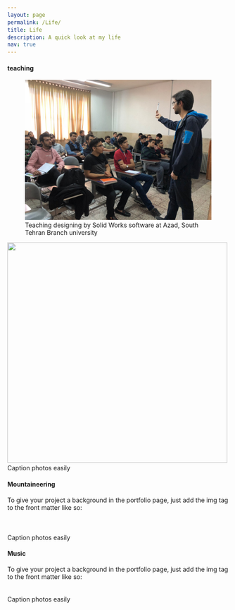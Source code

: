 ```yaml
---
layout: page
permalink: /Life/
title: Life
description: A quick look at my life 
nav: true
---
```


 <h4>teaching</h4>
<!--  For now, this page is assumed to be a static description of your courses.  -->
 
 
 <figure>
  <img src="/assets/img/21.jpg" alt="Trulli" style="width:50">
  <figcaption>Teaching designing by Solid Works software at Azad, South Tehran Branch university</figcaption>
</figure>
<!--  <div class="row"> 
    <div class="col-sm mt-3 mt-md-0">
       <img class="img-fluid rounded z-depth-1" width="500" height="320" src="{{ '/assets/img/21.jpg' | relative_url }}" alt="" title=""/>
    </div>
 </div> 
<div class="caption">
    Caption photos easily
</div> -->

<div class="row">
    <div class="col-sm mt-3 mt-md-0">
        <img class="img-fluid rounded z-depth-1" width="500" height="500" src="{{ '/assets/img/22.jpg' | relative_url }}" alt="" title=""/>
    </div>
</div>
<div class="caption">
    Caption photos easily
</div>



 <h4>Mountaineering</h4>
 To give your project a background in the portfolio page, just add the img tag to the front matter like so:

<div class="row">
    <div class="col-sm mt-3 mt-md-0">
        <img class="img-fluid rounded z-depth-1" src="{{ '/assets/img/23.jpg' | relative_url }}" alt="" title="example image"/>
    </div>
    <div class="col-sm mt-3 mt-md-0">
        <img class="img-fluid rounded z-depth-1" src="{{ '/assets/img/24.jpg' | relative_url }}" alt="" title="example image"/>
    </div>
    <div class="col-sm mt-3 mt-md-0">
        <img class="img-fluid rounded z-depth-1" src="{{ '/assets/img/25.jpg' | relative_url }}" alt="" title="example image"/>
    </div>
</div>
<div class="caption">
    Caption photos easily
</div>

<!-- <div class="row">
    <div class="col-sm mt-3 mt-md-0">
        <img class="img-fluid rounded z-depth-1" src="{{ '/assets/img/23.jpg' | relative_url }}" alt="" title="example image"/>
    </div>
</div>
<div class="row">
    <div class="col-sm mt-3 mt-md-0">
        <img class="img-fluid rounded z-depth-1" src="{{ '/assets/img/24.JPG' | relative_url }}" alt="" title="example image"/>
    </div>
</div>
<div class="row">
    <div class="col-sm mt-3 mt-md-0">
        <img class="img-fluid rounded z-depth-1" src="{{ '/assets/img/25.png' | relative_url }}" alt="" title="example image"/>
    </div>
</div>
 -->



 <h4>Music</h4>
 To give your project a background in the portfolio page, just add the img tag to the front matter like so:


<div class="row justify-content-sm-center">
    <div class="col-sm-8 mt-3 mt-md-0">
        <img class="img-fluid rounded z-depth-1" src="{{ '/assets/img/26.jpg' | relative_url }}" alt="" title="example image"/>
    </div>
    <div class="col-sm-4 mt-3 mt-md-0">
        <img class="img-fluid rounded z-depth-1" src="{{ '/assets/img/27.jpg' | relative_url }}" alt="" title="example image"/>
    </div>
</div>
<div class="caption">
    Caption photos easily
</div>


<!-- <div class="row">
    <div class="col-sm mt-3 mt-md-0">
        <img class="img-fluid rounded z-depth-1" src="{{ '/assets/img/26.jpg' | relative_url }}" alt="" title="example image"/>
    </div>
</div>
<div class="row">
    <div class="col-sm mt-3 mt-md-0">
        <img class="img-fluid rounded z-depth-1" src="{{ '/assets/img/27.jpg' | relative_url }}" alt="" title="example image"/>
    </div>
</div>

 -->
